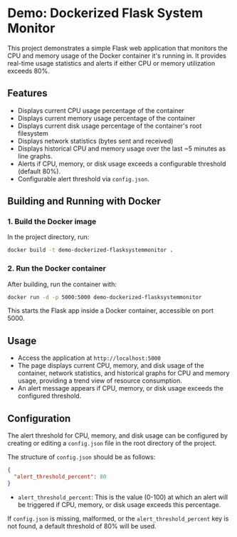 # Demo: Dockerized Flask System Monitor

This project demonstrates a simple Flask web application that monitors the CPU and memory usage of the Docker container it's running in. It provides real-time usage statistics and alerts if either CPU or memory utilization exceeds 80%.

## Features

- Displays current CPU usage percentage of the container
- Displays current memory usage percentage of the container
- Displays current disk usage percentage of the container's root filesystem
- Displays network statistics (bytes sent and received)
- Displays historical CPU and memory usage over the last ~5 minutes as line graphs.
- Alerts if CPU, memory, or disk usage exceeds a configurable threshold (default 80%).
- Configurable alert threshold via `config.json`.

## Building and Running with Docker

### 1. Build the Docker image

In the project directory, run:

```bash
docker build -t demo-dockerized-flasksystemmonitor .
```

### 2. Run the Docker container

After building, run the container with:

```bash
docker run -d -p 5000:5000 demo-dockerized-flasksystemmonitor
```

This starts the Flask app inside a Docker container, accessible on port 5000.

## Usage

- Access the application at `http://localhost:5000`
- The page displays current CPU, memory, and disk usage of the container, network statistics, and historical graphs for CPU and memory usage, providing a trend view of resource consumption.
- An alert message appears if CPU, memory, or disk usage exceeds the configured threshold.

## Configuration

The alert threshold for CPU, memory, and disk usage can be configured by creating or editing a `config.json` file in the root directory of the project.

The structure of `config.json` should be as follows:

```json
{
  "alert_threshold_percent": 80
}
```

- `alert_threshold_percent`: This is the value (0-100) at which an alert will be triggered if CPU, memory, or disk usage exceeds this percentage.

If `config.json` is missing, malformed, or the `alert_threshold_percent` key is not found, a default threshold of 80% will be used.
